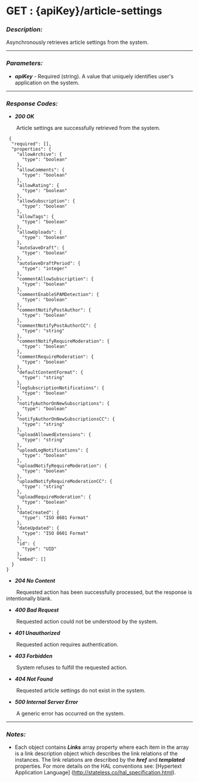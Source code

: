 
# GET : {apiKey}/article-settings 

### *Description:* 
Asynchronously retrieves article settings from the system. 



* * *
### *Parameters:*


- ***apiKey*** - Required (string). A value that uniquely identifies user&#39;s application on the system. 


* * *
### *Response Codes:*


- ***200  OK*** 

&nbsp;&nbsp;&nbsp;&nbsp;&nbsp;&nbsp; Article settings are successfully retrieved from the system. 

```
 {
  "required": [],
  "properties": {
    "allowArchive": {
      "type": "boolean"
    },
    "allowComments": {
      "type": "boolean"
    },
    "allowRating": {
      "type": "boolean"
    },
    "allowSubscription": {
      "type": "boolean"
    },
    "allowTags": {
      "type": "boolean"
    },
    "allowUploads": {
      "type": "boolean"
    },
    "autoSaveDraft": {
      "type": "boolean"
    },
    "autoSaveDraftPeriod": {
      "type": "integer"
    },
    "commentAllowSubscription": {
      "type": "boolean"
    },
    "commentEnableSPAMDetection": {
      "type": "boolean"
    },
    "commentNotifyPostAuthor": {
      "type": "boolean"
    },
    "commentNotifyPostAuthorCC": {
      "type": "string"
    },
    "commentNotifyRequireModeration": {
      "type": "boolean"
    },
    "commentRequireModeration": {
      "type": "boolean"
    },
    "defaultContentFormat": {
      "type": "string"
    },
    "logSubscriptionNotifications": {
      "type": "boolean"
    },
    "notifyAuthorOnNewSubscriptions": {
      "type": "boolean"
    },
    "notifyAuthorOnNewSubscriptionsCC": {
      "type": "string"
    },
    "uploadAllowedExtensions": {
      "type": "string"
    },
    "uploadLogNotifications": {
      "type": "boolean"
    },
    "uploadNotifyRequireModeration": {
      "type": "boolean"
    },
    "uploadNotifyRequireModerationCC": {
      "type": "string"
    },
    "uploadRequireModeration": {
      "type": "boolean"
    },
    "dateCreated": {
      "type": "ISO 8601 Format"
    },
    "dateUpdated": {
      "type": "ISO 8601 Format"
    },
    "id": {
      "type": "UID"
    },
    "embed": []
  }
} 

```

- ***204  No Content*** 

&nbsp;&nbsp;&nbsp;&nbsp;&nbsp;&nbsp; Requested action has been successfully processed, but the response is intentionally blank. 


- ***400  Bad Request*** 

&nbsp;&nbsp;&nbsp;&nbsp;&nbsp;&nbsp; Requested action could not be understood by the system. 


- ***401  Unauthorized*** 

&nbsp;&nbsp;&nbsp;&nbsp;&nbsp;&nbsp; Requested action requires authentication. 


- ***403  Forbidden*** 

&nbsp;&nbsp;&nbsp;&nbsp;&nbsp;&nbsp; System refuses to fulfill the requested action. 


- ***404  Not Found*** 

&nbsp;&nbsp;&nbsp;&nbsp;&nbsp;&nbsp; Requested article settings do not exist in the system. 


- ***500  Internal Server Error*** 

&nbsp;&nbsp;&nbsp;&nbsp;&nbsp;&nbsp; A generic error has occurred on the system. 



* * *
### *Notes:* 
- Each object contains ***Links*** array property where each item in the array is a link description object which describes the link relations of the instances. The link relations are described by the ***href*** and ***templated*** properties. For more details on the HAL conventions see: [Hypertext Application Language] (http://stateless.co/hal_specification.html).

